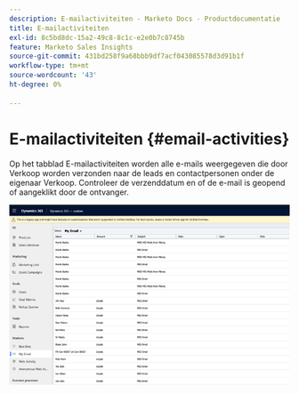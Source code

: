 ```yaml
---
description: E-mailactiviteiten - Marketo Docs - Productdocumentatie
title: E-mailactiviteiten
exl-id: 8c5bd8dc-15a2-49c8-8c1c-e2e0b7c8745b
feature: Marketo Sales Insights
source-git-commit: 431bd258f9a68bbb9df7acf043085578d3d91b1f
workflow-type: tm+mt
source-wordcount: '43'
ht-degree: 0%

---
```


# E-mailactiviteiten {#email-activities}

Op het tabblad E-mailactiviteiten worden alle e-mails weergegeven die door Verkoop worden verzonden naar de leads en contactpersonen onder de eigenaar Verkoop. Controleer de verzenddatum en of de e-mail is geopend of aangeklikt door de ontvanger.

![](assets/email-activities-1.png)
